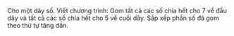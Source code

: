 Cho một dãy số. Viết chương trình:
Gom tất cả các số chia hết cho 7 về đầu dãy và tất cả các số chia hết cho 5 vể cuối dãy.
Sắp xếp phần số đã gom theo thứ tự tăng dần.